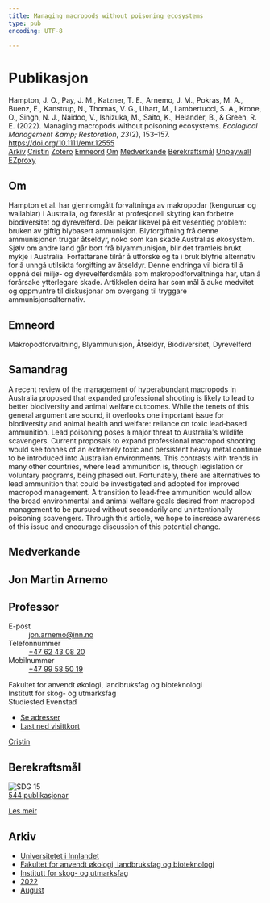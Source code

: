 ```yaml
---
title: Managing macropods without poisoning ecosystems
type: pub
encoding: UTF-8

---
```

<h1>Publikasjon</h1>
<article id="csl-bib-container-KW4VNI97" class="csl-bib-container">
  <div class="csl-bib-body"> <div class="csl-entry">Hampton, J. O., Pay, J. M., Katzner, T. E., Arnemo, J. M., Pokras, M. A., Buenz, E., Kanstrup, N., Thomas, V. G., Uhart, M., Lambertucci, S. A., Krone, O., Singh, N. J., Naidoo, V., Ishizuka, M., Saito, K., Helander, B., &#38; Green, R. E. (2022). Managing macropods without poisoning ecosystems. <i>Ecological Management &#38;amp; Restoration</i>, <i>23</i>(2), 153–157. <a href="https://doi.org/10.1111/emr.12555">https://doi.org/10.1111/emr.12555</a></div> </div>
  <div class="csl-bib-buttons">
    <a href="#taxonomy-article-KW4VNI97" alt="archive" class="csl-bib-button">Arkiv</a>
    <a href="https://app.cristin.no/results/show.jsf?id=2042388" alt="Cristin" class="csl-bib-button">Cristin</a>
    <a href="http://zotero.org/groups/5881554/items/KW4VNI97" alt="Zotero" class="csl-bib-button">Zotero</a>
    <a href="#keywords-article-KW4VNI97" alt="keywords" class="csl-bib-button">Emneord</a>
    <a href="#about-article-KW4VNI97" alt="about_pub" class="csl-bib-button">Om</a>
    <a href="#contributors-article-KW4VNI97" alt="contributors" class="csl-bib-button">Medverkande</a>
    <a href="#sdg-article-KW4VNI97" alt="sdg" class="csl-bib-button">Berekraftsmål</a>
    <a href="https://repository.up.ac.za/bitstream/2263/91101/1/Hampton_Managing_2022.pdf" alt="Unpaywall" class="csl-bib-button">Unpaywall</a>
    <a href="https://repository.up.ac.za/bitstream/2263/91101/1/Hampton_Managing_2022.pdf" alt="EZproxy" class="csl-bib-button">EZproxy</a>
  </div>
  <div id="csl-bib-meta-container-KW4VNI97"></div>
</article>
<div id="csl-bib-meta-KW4VNI97" class="csl-bib-meta">
  <article id="about-article-KW4VNI97" class="about_pub-article">
    <h1>Om</h1>
    Hampton et al. har gjennomgått forvaltninga av makropodar (kenguruar og wallabiar) i Australia, og føreslår at profesjonell skyting kan forbetre biodiversitet og dyrevelferd. Dei peikar likevel på eit vesentleg problem: bruken av giftig blybasert ammunisjon. Blyforgiftning frå denne ammunisjonen trugar åtseldyr, noko som kan skade Australias økosystem. Sjølv om andre land går bort frå blyammunisjon, blir det framleis brukt mykje i Australia. Forfattarane tilrår å utforske og ta i bruk blyfrie alternativ for å unngå utilsikta forgifting av åtseldyr. Denne endringa vil bidra til å oppnå dei miljø- og dyrevelferdsmåla som makropodforvaltninga har, utan å forårsake ytterlegare skade. Artikkelen deira har som mål å auke medvitet og oppmuntre til diskusjonar om overgang til tryggare ammunisjonsalternativ.
  </article>
  <article id="keywords-article-KW4VNI97" class="keywords-article">
    <h1>Emneord</h1>
    Makropodforvaltning, Blyammunisjon, Åtseldyr, Biodiversitet, Dyrevelferd
  </article>
  <article id="abstract-article-KW4VNI97" class="abstract-article">
    <h1>Samandrag</h1>
    A recent review of the management of hyperabundant macropods in Australia proposed that expanded professional shooting is likely to lead to better biodiversity and animal welfare outcomes. While the tenets of this general argument are sound, it overlooks one important issue for biodiversity and animal health and welfare: reliance on toxic lead‐based ammunition. Lead poisoning poses a major threat to Australia's wildlife scavengers. Current proposals to expand professional macropod shooting would see tonnes of an extremely toxic and persistent heavy metal continue to be introduced into Australian environments. This contrasts with trends in many other countries, where lead ammunition is, through legislation or voluntary programs, being phased out. Fortunately, there are alternatives to lead ammunition that could be investigated and adopted for improved macropod management. A transition to lead‐free ammunition would allow the broad environmental and animal welfare goals desired from macropod management to be pursued without secondarily and unintentionally poisoning scavengers. Through this article, we hope to increase awareness of this issue and encourage discussion of this potential change.
  </article>
  <article id="contributors-article-KW4VNI97" class="contributors-article">
    <h1>Medverkande</h1>
    <div class="personas"> <div class="vrtx-hinn-person-card"> <div class="photo"> <i class="lar la-user-circle missing-person"></i> </div> <div class="info"> <hgroup><h1>Jon Martin Arnemo</h1> <h2>Professor</h2> </hgroup><dl> <dt>E-post</dt> <dd> <a href="mailto:jon.arnemo@inn.no">jon.arnemo@inn.no</a> </dd> <dt>Telefonnummer</dt> <dd><a href="tel:+4762430820"> +47 62 43 08 20 </a></dd> <dt>Mobilnummer</dt> <dd><a href="tel:+4799585019"> +47 99 58 50 19 </a></dd> </dl> <p> Fakultet for anvendt økologi, landbruksfag og bioteknologi<br> Institutt for skog- og utmarksfag<br> Studiested Evenstad </p> <ul class="vrtx-hinn-links"> <li><a href="https://www.inn.no/finn-en-ansatt/jon-arnemo.html#vrtx-hinn-addresses">Se adresser</a></li> <li><a href="https://www.inn.no/finn-en-ansatt/jon-arnemo.html?vrtx=vcf">Last ned visittkort</a></li> </ul> </div> </div> <a href="https://app.cristin.no/persons/show.jsf?id=328246" alt="Cristin URL" class="personas-cristin">Cristin</a> </div>
  </article>
  <article id="sdg-article-KW4VNI97" class="sdg-article">
    <h1>Berekraftsmål</h1>
    <div class="sdg-container"><div id="sdg15" class="sdg">
        <img src="{{< params subfolder >}}images/sdg/sdg15_nn.png" class="image" alt="SDG 15">
        <div class="sdg-overlay">
          <a href="{{< params subfolder >}}nn/archive/?sdg=15#archive" class="sdg-publication-count"><span>544</span> publikasjonar</a>
          <p><a href="https://fn.no/om-fn/fns-baerekraftsmaal/livet-paa-land?lang=nno-NO" class="sdg-read-more">Les meir</a></p>
        </div>
      </div></div>
  </article>
  <article id="taxonomy-article-KW4VNI97" class="taxonomy-article">
    <h1>Arkiv</h1>
    <ul>
      <li><a href="{{< params subfolder >}}nn/archive/?key=3DCRN523">Universitetet i Innlandet</a></li>
      <li><a href="{{< params subfolder >}}nn/archive/?key=T77LXH6D">Fakultet for anvendt økologi, landbruksfag og bioteknologi</a></li>
      <li><a href="{{< params subfolder >}}nn/archive/?key=7TRARPE3">Institutt for skog- og utmarksfag</a></li>
      <li><a href="{{< params subfolder >}}nn/archive/?key=H9K9UC39">2022</a></li>
      <li><a href="{{< params subfolder >}}nn/archive/?key=V5T9MSBV">August</a></li>
    </ul>
  </article>
</div>

